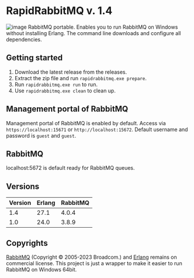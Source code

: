 # RapidRabbitMQ v. 1.4
![image](https://github.com/cloudfy/rapidrabbitmq/assets/31371919/b15b773b-1930-4c75-b67a-39ca97a83237)
RabbitMQ portable. Enables you to run RabbitMQ on Windows without installing Erlang. The command line downloads and configure all dependencies.

## Getting started
1. Download the latest release from the releases. 
2. Extract the zip file and run `rapidrabbitmq.exe prepare`.
3. Run `rapidrabbitmq.exe run` to run.
4. Use `rapidrabbitmq.exe clean` to clean up.

## Management portal of RabbitMQ
Management portal of RabbitMQ is enabled by default. Access via `https://localhost:15671` or `http://localhost:15672`. Default username and password is `guest` and `guest`.

## RabbitMQ
localhost:5672 is default ready for RabbitMQ queues.

## Versions
| Version | Erlang | RabbitMQ |
| --- | --- | --- |
| 1.4 | 27.1 | 4.0.4 |
| 1.0 | 24.0 | 3.8.9 |

## Copyrights
[RabbitMQ](https://rabbitmq.com/) (Copyright © 2005-2023 Broadcom.) and [Erlang](https://www.erlang.org/) remains on commercial license. This project is just a wrapper to make it easier to run RabbitMQ on Windows 64bit.
